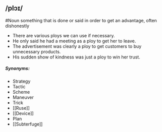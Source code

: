 ## /plɔɪ/
#Noun
something that is done or said in order to get an advantage, often dishonestly

- There are various ploys we can use if necessary.
- He only said he had a meeting as a ploy to get her to leave.
- The advertisement was clearly a ploy to get customers to buy unnecessary products.
- His sudden show of kindness was just a ploy to win her trust.

##### Synonyms:
- Strategy
- Tactic
- Scheme
- Maneuver
- Trick
- [[Ruse]]
- [[Device]]
- Plan
- [[Subterfuge]]